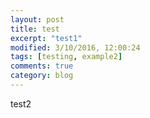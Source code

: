 ```yaml
---
layout: post
title: test
excerpt: "test1"
modified: 3/10/2016, 12:00:24
tags: [testing, example2]
comments: true
category: blog
---
```


test2
